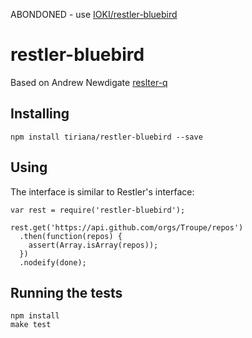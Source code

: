 ABONDONED - use [IOKI/restler-bluebird](https://github.com/IOKI/restler-bluebird)

restler-bluebird
=========

Based on Andrew Newdigate [reslter-q](https://github.com/troupe/restler-q)



Installing
-----------------

    npm install tiriana/restler-bluebird --save


Using
-----------------

The interface is similar to Restler's interface:

    var rest = require('restler-bluebird');

    rest.get('https://api.github.com/orgs/Troupe/repos')
      .then(function(repos) {
        assert(Array.isArray(repos));
      })
      .nodeify(done);

Running the tests
-----------------

    npm install
    make test
